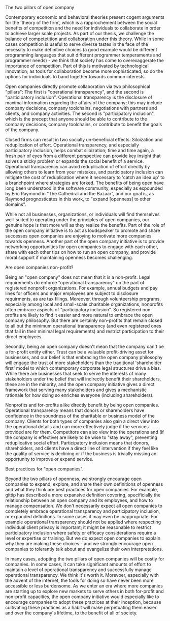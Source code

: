 The two pillars of open company

Contemporary economic and behavioral theories present cogent arguments for the 'theory of the firm', which is a rapprochement between the social benefits of competition and the need for individuals to collaborate in order to achieve larger scale projects.  As part of our thesis, we challenge the balance of competetition and collaboration under this theory.  While in some cases competition is useful to serve diverse tastes in the face of the necessity to make definitive choices (a good example would be different programming languages that suit different programmer temperaments and programmer needs) - we think that society has come to overexaggerate the importance of competition.  Part of this is motivated by technological innovation; as tools for collaboration become more sophisticated, so do the options for individuals to band together towards common interests.  

Open companies directly promote collaboration via two philosophical "pillars":  The first is "operational transparency", and the second is "participatory inclusion".  Operational transparency is the disclosure of maximal information regarding the affairs of the company; this may include company decisions, company toolchains, negotiations with partners and clients, and company activities.  The second is "participatory inclusion", which is the precept that anyone should be able to contribute to the company decisions, company toolchains, or contribute to benefit the goals of the company.

Closed firms can result in two socially un-beneficial effects:  Siloization and reduplication of effort.  Operational transparency, and especially participatory inclusion, helps combat siloization; time and time again, a fresh pair of eyes from a different perspective can provide key insight that solves a sticky problem or expands the social benefit of a service.  Operational transparency can avoid reduplication of effort directly by allowing others to learn from your mistakes, and participatory inclusion can mitigate the cost of reduplication where it necessary to 'catch an idea up' to a branchpoint where strategies are forked.  The benefits of being open have long been understood in the software community, especially as expounded by Eric Raymond in "The Cathedral and the Bazaar", and our goal is, as Raymond prognosticates in this work, to "expand [openness] to other domains".

While not all businesses, organizations, or individuals will find themselves well-suited to operating under the principles of open companies,
our genuine hope is that more will as they realize the benefits.  Part of the role of the open company initiative is to act as loudspeaker to promote and share successes open companies are enjoying to motivate more companies towards openness.  Another part of the open company initiative is to provide networking opportunities for open companies to engage with each other, share with each other tips on how to run an open company, and provide moral support if maintaining openness becomes challenging.

Are open companies non-profit?

Being an "open company" does not mean that it is a non-profit.  Legal requirements do enforce "operational transparency" on the part of registered nonprofit organizations.  For example, annual budgets and pay lines for officers and major employees are subject to disclosure requirments, as are tax filings.  Moreover, through volunteership programs, especially among local and small-scale charitable organizations, nonprofits often embrace aspects of "participatory inclusion".  So registered non-profits are likely to find it easier and more natural to embrace the open company philosophy.  But there are certainly non-profits that remain closed to all but the minimum operational transparency (and even registered ones that fail in their minimal legal requirements) and restrict participation to their direct employees.

Secondly, being an open company doesn't mean that the company can't be a for-profit entity either.  Trust can be a valuable profit-driving asset for businesses, and our belief is that embracing the open company philosophy will engage the trust of more stakeholders than the traditional 'shareholder first' model to which contemporary corporate legal structures drive a bias.  While there are businesses that seek to serve the interests of many stakeholders under the belief that will indirectly benefit their shareholders, these are in the minority, and the open company initiative gives a direct framework that serving many stakeholders and gives a mechanistic rationale for how doing so enriches everyone (including shareholders).

Nonprofits and for-profits alike directly benefit by being open companies.  Operational transparency means that donors or shareholders have confidence in the soundness of the charitable or business model of the company.  Clients for both types of companies also gain a direct view into the operational details and can more effectively judge if the services provided are for them.  Competitors can also view into the operations and (if the company is effective) are likely to be wise to "stay away", preventing reduplicative social effort.  Participatory inclusion means that donors, shareholders, and clients have a direct line of intervention if they feel like the quality of service is declining or if the business is trivially missing an opportunity to improve or expand service.

Best practices for "open companies".

Beyond the two pillars of openness, we strongly encourage open companies to expand, explore, and share their own definitions of openness and what they think are best practices for open companies.  For example, gittip has described a more expansive definition covering, specificially the relationship between an open company and its employees, and how to manage compensation.  We don't necessarily expect all open companies to completely embrace operational transparency and participatory inclusion, or expanded definitions.  In some cases it may even be inappropriate.  For example operational transparency should not be applied where respecting individual client privacy is important; it might be reasonable to restrict participatory inclusion where safety or efficacy considerations require a level or expertise or training.  But we do expect open companies to explain why they are making these choices - and we strongly encourage open companies to tolerantly talk about and evangelize their own interpretations.

In many cases, adopting the two pillars of open companies will be costly for companies.  In some cases, it can take significant amounts of effort to maintain a level of operational transparency and successfully manage operational transparency.  We think it's worth it.  Morevoer, especially with the advent of the internet, the tools for doing so have never been more accessible or less burdensome.  As we enter an era where more companies are starting up to explore new markets to serve others in both for-profit and non-profit capacities, the open company initiative would especially like to encourage companies to adopt these practices at their inception, because cultivating these practices as a habit will make perpetuating them easier and over the company's lifetime, to the benefit of all of society.
